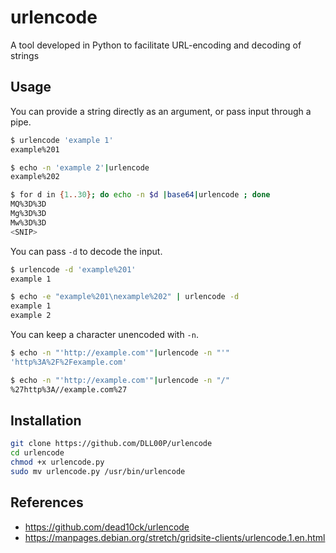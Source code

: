 # urlencode
A tool developed in Python to facilitate URL-encoding and decoding of strings  
## Usage
You can provide a string directly as an argument, or pass input through a pipe.
```bash
$ urlencode 'example 1'
example%201

$ echo -n 'example 2'|urlencode
example%202

$ for d in {1..30}; do echo -n $d |base64|urlencode ; done
MQ%3D%3D
Mg%3D%3D
Mw%3D%3D
<SNIP>
```
You can pass `-d` to decode the input.
```bash
$ urlencode -d 'example%201'
example 1

$ echo -e "example%201\nexample%202" | urlencode -d
example 1
example 2
```
You can keep a character unencoded with `-n`.
```bash
$ echo -n "'http://example.com'"|urlencode -n "'"
'http%3A%2F%2Fexample.com'

$ echo -n "'http://example.com'"|urlencode -n "/"
%27http%3A//example.com%27
```
## Installation
```bash
git clone https://github.com/DLL00P/urlencode
cd urlencode
chmod +x urlencode.py
sudo mv urlencode.py /usr/bin/urlencode
```

## References
- https://github.com/dead10ck/urlencode
- https://manpages.debian.org/stretch/gridsite-clients/urlencode.1.en.html
